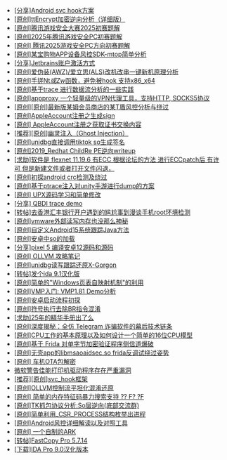 + [[分享]Android svc hook方案](https://bbs.kanxue.com/thread-286308.htm)
+ [[原创]ttEncrypt加密逆向分析（详细版）](https://bbs.kanxue.com/thread-286273.htm)
+ [[原创]腾讯游戏安全大赛2025初赛题解](https://bbs.kanxue.com/thread-286266.htm)
+ [[原创]2025年腾讯游戏安全PC初赛题解](https://bbs.kanxue.com/thread-286272.htm)
+ [[原创] 腾讯2025游戏安全PC方向初赛题解](https://bbs.kanxue.com/thread-286277.htm)
+ [[原创]某宝购物APP设备风控SDK-mtop简单分析](https://bbs.kanxue.com/thread-284241.htm)
+ [[分享]Jetbrains账户激活方式](https://bbs.kanxue.com/thread-284298.htm)
+ [[原创]爱伪装(AWZ)/爱立思(ALS)改机改串一键新机原理分析](https://bbs.kanxue.com/thread-254157.htm)
+ [[原创]手搓Nt*或Zw*函数，避免被hook 支持x86_x64](https://bbs.kanxue.com/thread-284264.htm)
+ [[原创]基于trace 进行数据流分析的一些实践](https://bbs.kanxue.com/thread-285243.htm)
+ [[原创]appproxy 一个轻量级的VPN代理工具，支持HTTP, SOCKS5协议](https://bbs.kanxue.com/thread-282002.htm)
+ [[原创][原创]最新版某姆会员商店的某T盾风控分析与绕过](https://bbs.kanxue.com/thread-286243.htm)
+ [[原创]AppleAccount注册之生成sign](https://bbs.kanxue.com/thread-285959.htm)
+ [[原创] AppleAccount注册之获取证书交换内容](https://bbs.kanxue.com/thread-285944.htm)
+ [[推荐][原创]幽灵注入（Ghost Injection）](https://bbs.kanxue.com/thread-286307.htm)
+ [[原创]unidbg直接调用tiktok so生成签名](https://bbs.kanxue.com/thread-285623.htm)
+ [[原创]2019_Redhat ChildRe PE逆向writeup](https://bbs.kanxue.com/thread-286386.htm)
+ [[求助]软件是 flexnet 11.19.6 有ECC 根据论坛的方法 进行ECCpatch后 有许可 但是新建文件或者打开文件闪退，](https://bbs.kanxue.com/thread-284416.htm)
+ [[原创]初探android crc检测及绕过](https://bbs.kanxue.com/thread-285790.htm)
+ [[原创]基于ptrace注入对unity手游进行dump的方案](https://bbs.kanxue.com/thread-286222.htm)
+ [[原创] UPX源码学习和简单修改](https://bbs.kanxue.com/thread-275753.htm)
+ [[分享] QBDI trace demo](https://bbs.kanxue.com/thread-285857.htm)
+ [[转帖]去香港汇丰银行开户遇到的尴尬事到漫谈手机root环境检测](https://bbs.kanxue.com/thread-285754.htm)
+ [[原创]vmware外部读写内存也没那么神秘](https://bbs.kanxue.com/thread-284956.htm)
+ [[原创]自定义Android15系统跟踪Java方法](https://bbs.kanxue.com/thread-286387.htm)
+ [[原创]安卓中so的加载](https://bbs.kanxue.com/thread-286004.htm)
+ [[分享]pixel 5 编译安卓12源码和源码](https://bbs.kanxue.com/thread-286388.htm)
+ [[原创] OLLVM 攻略笔记](https://bbs.kanxue.com/thread-286256.htm)
+ [[原创]unidbg读写跟踪还原X-Gorgon](https://bbs.kanxue.com/thread-285586.htm)
+ [[转帖]发个ida 9.1汉化版](https://bbs.kanxue.com/thread-286390.htm)
+ [[原创]简单的"Windows页表自映射机制"的利用](https://bbs.kanxue.com/thread-285332.htm)
+ [[原创]VMP入门: VMP1.81 Demo分析](https://bbs.kanxue.com/thread-286278.htm)
+ [[原创]安卓启动流程初探](https://bbs.kanxue.com/thread-285949.htm)
+ [[原创]符号执行去除BR指令混淆](https://bbs.kanxue.com/thread-280737.htm)
+ [[求助]25年的精华手册出了么](https://bbs.kanxue.com/thread-286391.htm)
+ [[原创]深度揭秘：全仿 Telegram 诈骗软件的幕后技术链条](https://bbs.kanxue.com/thread-285622.htm)
+ [[原创]CPU工作的基本原理以及如何设计一个简单的16位CPU模型](https://bbs.kanxue.com/thread-183180.htm)
+ [[原创]基于  Frida  对单字节加密验证程序侧信道爆破](https://bbs.kanxue.com/thread-281796.htm)
+ [[原创]无壳app的libmsaoaidsec.so frida反调试绕过姿势](https://bbs.kanxue.com/thread-285811.htm)
+ [[原创]  车机OTA包解密](https://bbs.kanxue.com/thread-285256.htm)
+ [微软警告佳能打印机驱动程序存在严重漏洞](https://bbs.kanxue.com/thread-286394.htm)
+ [[推荐][原创]svc_hook框架](https://bbs.kanxue.com/thread-284713.htm)
+ [[原创]OLLVM控制流平坦化混淆还原](https://bbs.kanxue.com/thread-286151.htm)
+ [[原创] 简单的内存特征码暴力搜索支持 ?? F? ?F](https://bbs.kanxue.com/thread-284451.htm)
+ [[原创]TK抓包协议分析:So层逆向(底部交流群)](https://bbs.kanxue.com/thread-286046.htm)
+ [[原创]简单利用_CSR_PROCESS结构枚举出进程](https://bbs.kanxue.com/thread-286312.htm)
+ [[原创]Android风控详细解读以及对照工具](https://bbs.kanxue.com/thread-286120.htm)
+ [[原创] 一个自制的ARK](https://bbs.kanxue.com/thread-286361.htm)
+ [[转帖]FastCopy Pro 5.7.14](https://bbs.kanxue.com/thread-282226.htm)
+ [[下载]IDA Pro 9.0汉化版本](https://bbs.kanxue.com/thread-286332.htm)
